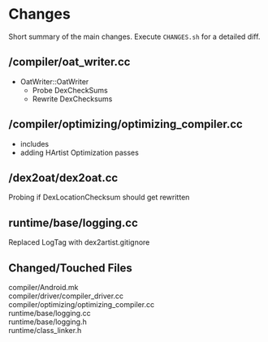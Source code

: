 # Changes

Short summary of the main changes. Execute `CHANGES.sh` for a detailed diff.

## /compiler/oat_writer.cc

- OatWriter::OatWriter
    - Probe DexCheckSums
    - Rewrite DexChecksums

## /compiler/optimizing/optimizing_compiler.cc 

- includes
- adding HArtist Optimization passes

## /dex2oat/dex2oat.cc

Probing if DexLocationChecksum should get rewritten

## runtime/base/logging.cc

Replaced LogTag with dex2artist.gitignore

## Changed/Touched Files

compiler/Android.mk  
compiler/driver/compiler_driver.cc  
compiler/optimizing/optimizing_compiler.cc  
runtime/base/logging.cc  
runtime/base/logging.h  
runtime/class_linker.h  
